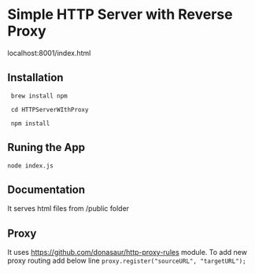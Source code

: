 # Simple HTTP Server with Reverse Proxy

localhost:8001/index.html

## Installation
 ``` brew install npm```
 
 
 ``` cd HTTPServerWIthProxy```
 
 
 ``` npm install```

## Runing the App
 ```node index.js```

## Documentation 
It serves html files from /public folder

## Proxy
It uses https://github.com/donasaur/http-proxy-rules module. To add new proxy routing add below line
 ```proxy.register("sourceURL", "targetURL");```
